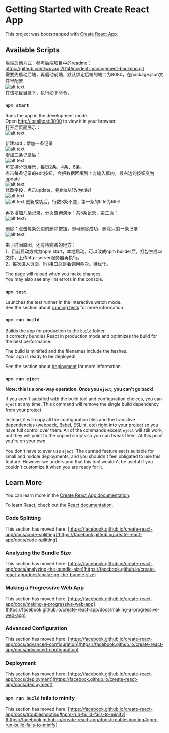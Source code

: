 # Getting Started with Create React App

This project was bootstrapped with [Create React App](https://github.com/facebook/create-react-app).

## Available Scripts

后端启动方式：参考后端项目中的readme：https://github.com/wuyaqi2014/incident-management-backend.git  
需要先启动后端，再启动前端，默认绑定后端的端口为8080，在package.json文件里配置  
![alt text](image-3.png)  
在该项目目录下，执行如下命令，  

### `npm start`

Runs the app in the development mode.  
Open [http://localhost:3000](http://localhost:3000) to view it in your browser.  
打开后页面展示：  
![alt text](image.png)  

新建add：增加一条记录  
![alt text](image-1.png)  
增加三条记录后：  
![alt text](image-2.png)  
可支持分页展示，每页2条、4条、6条。  
点击每条记录的edit按钮，会把数据回填到上方输入框内，最右边的按钮变为update  
![alt text](image-4.png)\
修改字段，点击update，将title从1改为title1  
![alt text](image-8.png)  
![alt text](image-5.png)
更新成功后，行数3条不变，第一条的title为title1.  

再多增加几条记录，分页查询演示：共5条记录，第三页：  
![alt text](image-6.png)\

删除：点击每条旁边的删除按钮，即可删除成功，删除只剩一条记录：  
![alt text](image-7.png) 


由于时间原因，还有待完善的地方：  
1、目前启动方式为npm start，本地启动。可以改成npm builder后，打包生成cs文件，上传http-server服务器再执行。  
2、每次进入页面，list接口总是会调用两次。待优化。  


The page will reload when you make changes.\
You may also see any lint errors in the console.

### `npm test`

Launches the test runner in the interactive watch mode.\
See the section about [running tests](https://facebook.github.io/create-react-app/docs/running-tests) for more information.

### `npm run build`

Builds the app for production to the `build` folder.\
It correctly bundles React in production mode and optimizes the build for the best performance.

The build is minified and the filenames include the hashes.\
Your app is ready to be deployed!

See the section about [deployment](https://facebook.github.io/create-react-app/docs/deployment) for more information.

### `npm run eject`

**Note: this is a one-way operation. Once you `eject`, you can't go back!**

If you aren't satisfied with the build tool and configuration choices, you can `eject` at any time. This command will remove the single build dependency from your project.

Instead, it will copy all the configuration files and the transitive dependencies (webpack, Babel, ESLint, etc) right into your project so you have full control over them. All of the commands except `eject` will still work, but they will point to the copied scripts so you can tweak them. At this point you're on your own.

You don't have to ever use `eject`. The curated feature set is suitable for small and middle deployments, and you shouldn't feel obligated to use this feature. However we understand that this tool wouldn't be useful if you couldn't customize it when you are ready for it.

## Learn More

You can learn more in the [Create React App documentation](https://facebook.github.io/create-react-app/docs/getting-started).

To learn React, check out the [React documentation](https://reactjs.org/).

### Code Splitting

This section has moved here: [https://facebook.github.io/create-react-app/docs/code-splitting](https://facebook.github.io/create-react-app/docs/code-splitting)

### Analyzing the Bundle Size

This section has moved here: [https://facebook.github.io/create-react-app/docs/analyzing-the-bundle-size](https://facebook.github.io/create-react-app/docs/analyzing-the-bundle-size)

### Making a Progressive Web App

This section has moved here: [https://facebook.github.io/create-react-app/docs/making-a-progressive-web-app](https://facebook.github.io/create-react-app/docs/making-a-progressive-web-app)

### Advanced Configuration

This section has moved here: [https://facebook.github.io/create-react-app/docs/advanced-configuration](https://facebook.github.io/create-react-app/docs/advanced-configuration)

### Deployment

This section has moved here: [https://facebook.github.io/create-react-app/docs/deployment](https://facebook.github.io/create-react-app/docs/deployment)

### `npm run build` fails to minify

This section has moved here: [https://facebook.github.io/create-react-app/docs/troubleshooting#npm-run-build-fails-to-minify](https://facebook.github.io/create-react-app/docs/troubleshooting#npm-run-build-fails-to-minify)
